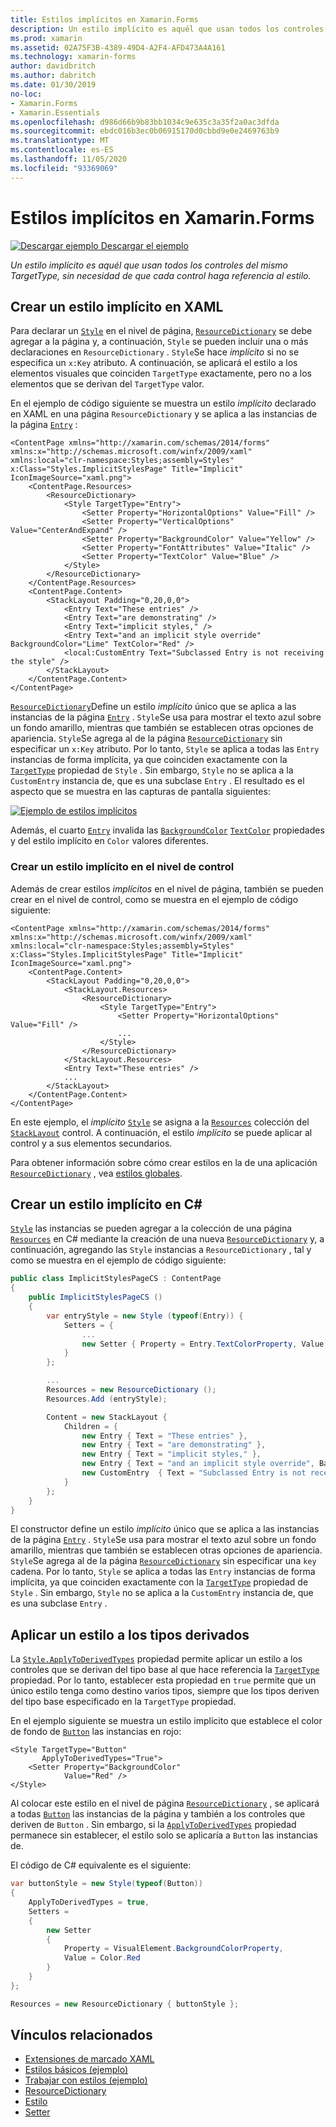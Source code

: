 ```yaml
---
title: Estilos implícitos en Xamarin.Forms
description: Un estilo implícito es aquél que usan todos los controles del mismo TargetType, sin necesidad de que cada control haga referencia al estilo.
ms.prod: xamarin
ms.assetid: 02A75F3B-4389-49D4-A2F4-AFD473A4A161
ms.technology: xamarin-forms
author: davidbritch
ms.author: dabritch
ms.date: 01/30/2019
no-loc:
- Xamarin.Forms
- Xamarin.Essentials
ms.openlocfilehash: d986d66b9b83bb1034c9e635c3a35f2a0ac3dfda
ms.sourcegitcommit: ebdc016b3ec0b06915170d0cbbd9e0e2469763b9
ms.translationtype: MT
ms.contentlocale: es-ES
ms.lasthandoff: 11/05/2020
ms.locfileid: "93369069"
---
```

# <a name="implicit-styles-in-no-locxamarinforms"></a>Estilos implícitos en Xamarin.Forms

[![Descargar ejemplo](~/media/shared/download.png) Descargar el ejemplo](/samples/xamarin/xamarin-forms-samples/userinterface-styles-basicstyles)

_Un estilo implícito es aquél que usan todos los controles del mismo TargetType, sin necesidad de que cada control haga referencia al estilo._

## <a name="create-an-implicit-style-in-xaml"></a>Crear un estilo implícito en XAML

Para declarar un [`Style`](xref:Xamarin.Forms.Style) en el nivel de página, [`ResourceDictionary`](xref:Xamarin.Forms.ResourceDictionary) se debe agregar a la página y, a continuación, `Style` se pueden incluir una o más declaraciones en `ResourceDictionary` . `Style`Se hace *implícito* si no se especifica un `x:Key` atributo. A continuación, se aplicará el estilo a los elementos visuales que coinciden `TargetType` exactamente, pero no a los elementos que se derivan del `TargetType` valor.

En el ejemplo de código siguiente se muestra un estilo *implícito* declarado en XAML en una página `ResourceDictionary` y se aplica a las instancias de la página [`Entry`](xref:Xamarin.Forms.Entry) :

```xaml
<ContentPage xmlns="http://xamarin.com/schemas/2014/forms" xmlns:x="http://schemas.microsoft.com/winfx/2009/xaml" xmlns:local="clr-namespace:Styles;assembly=Styles" x:Class="Styles.ImplicitStylesPage" Title="Implicit" IconImageSource="xaml.png">
    <ContentPage.Resources>
        <ResourceDictionary>
            <Style TargetType="Entry">
                <Setter Property="HorizontalOptions" Value="Fill" />
                <Setter Property="VerticalOptions" Value="CenterAndExpand" />
                <Setter Property="BackgroundColor" Value="Yellow" />
                <Setter Property="FontAttributes" Value="Italic" />
                <Setter Property="TextColor" Value="Blue" />
            </Style>
        </ResourceDictionary>
    </ContentPage.Resources>
    <ContentPage.Content>
        <StackLayout Padding="0,20,0,0">
            <Entry Text="These entries" />
            <Entry Text="are demonstrating" />
            <Entry Text="implicit styles," />
            <Entry Text="and an implicit style override" BackgroundColor="Lime" TextColor="Red" />
            <local:CustomEntry Text="Subclassed Entry is not receiving the style" />
        </StackLayout>
    </ContentPage.Content>
</ContentPage>
```

[`ResourceDictionary`](xref:Xamarin.Forms.ResourceDictionary)Define un estilo *implícito* único que se aplica a las instancias de la página [`Entry`](xref:Xamarin.Forms.Entry) . `Style`Se usa para mostrar el texto azul sobre un fondo amarillo, mientras que también se establecen otras opciones de apariencia. `Style`Se agrega al de la página [`ResourceDictionary`](xref:Xamarin.Forms.ResourceDictionary) sin especificar un `x:Key` atributo. Por lo tanto, `Style` se aplica a todas las `Entry` instancias de forma implícita, ya que coinciden exactamente con la [`TargetType`](xref:Xamarin.Forms.Style.TargetType) propiedad de `Style` . Sin embargo, `Style` no se aplica a la `CustomEntry` instancia de, que es una subclase `Entry` . El resultado es el aspecto que se muestra en las capturas de pantalla siguientes:

[![Ejemplo de estilos implícitos](implicit-images/implicit-styles.png)](implicit-images/implicit-styles-large.png#lightbox)

Además, el cuarto [`Entry`](xref:Xamarin.Forms.Entry) invalida las [`BackgroundColor`](xref:Xamarin.Forms.VisualElement.BackgroundColor) [`TextColor`](xref:Xamarin.Forms.InputView.TextColor) propiedades y del estilo implícito en `Color` valores diferentes.

### <a name="create-an-implicit-style-at-the-control-level"></a>Crear un estilo implícito en el nivel de control

Además de crear estilos *implícitos* en el nivel de página, también se pueden crear en el nivel de control, como se muestra en el ejemplo de código siguiente:

```xaml
<ContentPage xmlns="http://xamarin.com/schemas/2014/forms" xmlns:x="http://schemas.microsoft.com/winfx/2009/xaml" xmlns:local="clr-namespace:Styles;assembly=Styles" x:Class="Styles.ImplicitStylesPage" Title="Implicit" IconImageSource="xaml.png">
    <ContentPage.Content>
        <StackLayout Padding="0,20,0,0">
            <StackLayout.Resources>
                <ResourceDictionary>
                    <Style TargetType="Entry">
                        <Setter Property="HorizontalOptions" Value="Fill" />
                        ...
                    </Style>
                </ResourceDictionary>
            </StackLayout.Resources>
            <Entry Text="These entries" />
            ...
        </StackLayout>
    </ContentPage.Content>
</ContentPage>
```

En este ejemplo, el *implícito* [`Style`](xref:Xamarin.Forms.Style) se asigna a la [`Resources`](xref:Xamarin.Forms.VisualElement.Resources) colección del [`StackLayout`](xref:Xamarin.Forms.StackLayout) control. A continuación, el estilo *implícito* se puede aplicar al control y a sus elementos secundarios.

Para obtener información sobre cómo crear estilos en la de una aplicación [`ResourceDictionary`](xref:Xamarin.Forms.ResourceDictionary) , vea [estilos globales](~/xamarin-forms/user-interface/styles/application.md).

## <a name="create-an-implicit-style-in-c35"></a>Crear un estilo implícito en C&#35;

[`Style`](xref:Xamarin.Forms.Style) las instancias se pueden agregar a la colección de una página [`Resources`](xref:Xamarin.Forms.VisualElement.Resources) en C# mediante la creación de una nueva [`ResourceDictionary`](xref:Xamarin.Forms.ResourceDictionary) y, a continuación, agregando las `Style` instancias a `ResourceDictionary` , tal y como se muestra en el ejemplo de código siguiente:

```csharp
public class ImplicitStylesPageCS : ContentPage
{
    public ImplicitStylesPageCS ()
    {
        var entryStyle = new Style (typeof(Entry)) {
            Setters = {
                ...
                new Setter { Property = Entry.TextColorProperty, Value = Color.Blue }
            }
        };

        ...
        Resources = new ResourceDictionary ();
        Resources.Add (entryStyle);

        Content = new StackLayout {
            Children = {
                new Entry { Text = "These entries" },
                new Entry { Text = "are demonstrating" },
                new Entry { Text = "implicit styles," },
                new Entry { Text = "and an implicit style override", BackgroundColor = Color.Lime, TextColor = Color.Red },
                new CustomEntry  { Text = "Subclassed Entry is not receiving the style" }
            }
        };
    }
}
```

El constructor define un estilo *implícito* único que se aplica a las instancias de la página [`Entry`](xref:Xamarin.Forms.Entry) . `Style`Se usa para mostrar el texto azul sobre un fondo amarillo, mientras que también se establecen otras opciones de apariencia. `Style`Se agrega al de la página [`ResourceDictionary`](xref:Xamarin.Forms.ResourceDictionary) sin especificar una `key` cadena. Por lo tanto, `Style` se aplica a todas las `Entry` instancias de forma implícita, ya que coinciden exactamente con la [`TargetType`](xref:Xamarin.Forms.Style.TargetType) propiedad de `Style` . Sin embargo, `Style` no se aplica a la `CustomEntry` instancia de, que es una subclase `Entry` .

## <a name="apply-a-style-to-derived-types"></a>Aplicar un estilo a los tipos derivados

La [`Style.ApplyToDerivedTypes`](xref:Xamarin.Forms.Style.ApplyToDerivedTypes) propiedad permite aplicar un estilo a los controles que se derivan del tipo base al que hace referencia la [`TargetType`](xref:Xamarin.Forms.Style.TargetType) propiedad. Por lo tanto, establecer esta propiedad en `true` permite que un único estilo tenga como destino varios tipos, siempre que los tipos deriven del tipo base especificado en la `TargetType` propiedad.

En el ejemplo siguiente se muestra un estilo implícito que establece el color de fondo de [`Button`](xref:Xamarin.Forms.Button) las instancias en rojo:

```xaml
<Style TargetType="Button"
       ApplyToDerivedTypes="True">
    <Setter Property="BackgroundColor"
            Value="Red" />
</Style>
```

Al colocar este estilo en el nivel de página [`ResourceDictionary`](xref:Xamarin.Forms.ResourceDictionary) , se aplicará a todas [`Button`](xref:Xamarin.Forms.Button) las instancias de la página y también a los controles que deriven de `Button` . Sin embargo, si la [`ApplyToDerivedTypes`](xref:Xamarin.Forms.Style.ApplyToDerivedTypes) propiedad permanece sin establecer, el estilo solo se aplicaría a `Button` las instancias de.

El código de C# equivalente es el siguiente:

```csharp
var buttonStyle = new Style(typeof(Button))
{
    ApplyToDerivedTypes = true,
    Setters =
    {
        new Setter
        {
            Property = VisualElement.BackgroundColorProperty,
            Value = Color.Red
        }
    }
};

Resources = new ResourceDictionary { buttonStyle };
```

## <a name="related-links"></a>Vínculos relacionados

- [Extensiones de marcado XAML](~/xamarin-forms/xaml/xaml-basics/xaml-markup-extensions.md)
- [Estilos básicos (ejemplo)](/samples/xamarin/xamarin-forms-samples/userinterface-styles-basicstyles)
- [Trabajar con estilos (ejemplo)](/samples/xamarin/xamarin-forms-samples/workingwithstyles)
- [ResourceDictionary](xref:Xamarin.Forms.ResourceDictionary)
- [Estilo](xref:Xamarin.Forms.Style)
- [Setter](xref:Xamarin.Forms.Setter)